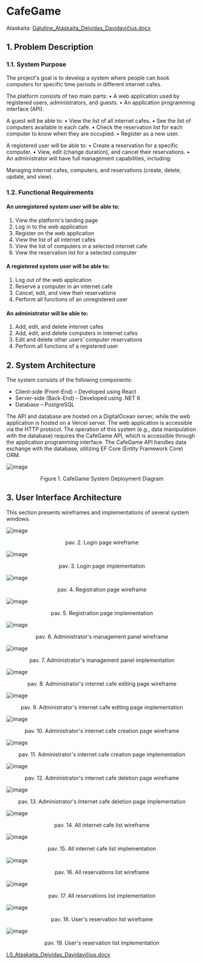 # CafeGame

Ataskaita: [Galutine_Ataskaita_Deividas_Davidavičius.docx](https://github.com/DeividasDavidavicius/CafeGame/files/13636626/Galutine_Ataskaita_Deividas_Davidavicius.docx)


## 1.	Problem Description
### 1.1.	System Purpose
The project's goal is to develop a system where people can book computers for specific time periods in different internet cafes.

The platform consists of two main parts:
• A web application used by registered users, administrators, and guests.
• An application programming interface (API).

A guest will be able to:
• View the list of all internet cafes.
• See the list of computers available in each cafe.
• Check the reservation list for each computer to know when they are occupied.
• Register as a new user.

A registered user will be able to:
• Create a reservation for a specific computer.
• View, edit (change duration), and cancel their reservations.
• An administrator will have full management capabilities, including:

Managing internet cafes, computers, and reservations (create, delete, update, and view).

### 1.2.	Functional Requirements
#### An unregistered system user will be able to:
1.	View the platform's landing page
2.	Log in to the web application
3.	Register on the web application
4.	View the list of all internet cafes
5.	View the list of computers in a selected internet cafe
6.	View the reservation list for a selected computer

#### A registered system user will be able to:
1.	Log out of the web application
2.	Reserve a computer in an internet cafe
3.	Cancel, edit, and view their reservations
4.	Perform all functions of an unregistered user

#### An administrator will be able to:
1.	Add, edit, and delete internet cafes
2.	Add, edit, and delete computers in internet cafes
3.	Edit and delete other users’ computer reservations
4.	Perform all functions of a registered user

## 2.	System Architecture
The system consists of the following components:

-	Client-side (Front-End) – Developed using React
-	Server-side (Back-End) – Developed using .NET 6
-	Database – PostgreSQL

The API and database are hosted on a DigitalOcean server, while the web application is hosted on a Vercel server. The web application is accessible via the HTTP protocol. The operation of this system (e.g., data manipulation with the database) requires the CafeGame API, which is accessible through the application programming interface. The CafeGame API handles data exchange with the database, utilizing EF Core (Entity Framework Core) ORM.

![image](https://github.com/DeividasDavidavicius/CafeGame/assets/101116531/19fe1ffa-ca1f-44ae-b2a9-490d91cbe3a2)
<p align="center">
Figure 1. CafeGame System Deployment Diagram
</p>

## 3.	User Interface Architecture

This section presents wireframes and implementations of several system windows.

![image](https://github.com/DeividasDavidavicius/CafeGame/assets/101116531/6c5e646c-ba3e-4f08-8ebf-e9648af42a8d)
<p align="center"> pav. 2. Login page wireframe </p>

![image](https://github.com/DeividasDavidavicius/CafeGame/assets/101116531/8c7435c4-8994-4dd5-98b1-12ce9d1678c5)
<p align="center"> pav. 3. Login page implementation </p>

![image](https://github.com/DeividasDavidavicius/CafeGame/assets/101116531/10b4b883-98fe-432b-a709-6d4be8553a6a)
<p align="center"> pav. 4. Registration page wireframe </p>

![image](https://github.com/DeividasDavidavicius/CafeGame/assets/101116531/8cb54eae-c2ec-4cd4-a027-65a480b5aab5)
<p align="center">
pav. 5. Registration page implementation
</p>

![image](https://github.com/DeividasDavidavicius/CafeGame/assets/101116531/b49c5a82-8fa9-4ab2-a51e-cfbd6e6f1ab2)
<p align="center">
pav. 6.  Administrator's management panel wireframe
</p>

![image](https://github.com/DeividasDavidavicius/CafeGame/assets/101116531/75e99273-0f55-48b3-b59a-d709d1de4946)
<p align="center">
pav. 7.  Administrator's management panel implementation
</p>

![image](https://github.com/DeividasDavidavicius/CafeGame/assets/101116531/d4d35cff-97f0-4cc4-a198-9ac975b54f15)
<p align="center">
pav. 8.  Administrator's internet cafe editing page wireframe
</p>

![image](https://github.com/DeividasDavidavicius/CafeGame/assets/101116531/235e70d3-5aa7-4d5b-8f8d-76c44081d656)
<p align="center">
pav. 9.  Administrator's internet cafe editing page implementation
</p>

![image](https://github.com/DeividasDavidavicius/CafeGame/assets/101116531/44805d6f-595d-473e-83c7-f09f6fac51f0)
<p align="center">
pav. 10. Administrator's internet cafe creation page wireframe
</p>

![image](https://github.com/DeividasDavidavicius/CafeGame/assets/101116531/3b068ac8-19f9-4545-844c-186b26e384f7)
<p align="center">
pav. 11.  Administrator's internet cafe creation page implementation
</p>

![image](https://github.com/DeividasDavidavicius/CafeGame/assets/101116531/4801ab58-b115-424d-b267-1a358434a3c5)
<p align="center">
pav. 12.  Administrator's internet cafe deletion page wireframe
</p>

![image](https://github.com/DeividasDavidavicius/CafeGame/assets/101116531/e7f7d03f-8da7-49e0-89c1-b6beae2dfb27)
<p align="center">
pav. 13.  Administrator's Internet cafe deletion page implementation
</p>

![image](https://github.com/DeividasDavidavicius/CafeGame/assets/101116531/8d0e2d66-ad50-435a-a641-a58bfbc1cce9)
<p align="center">
pav. 14.  All internet cafe list wireframe
</p>

![image](https://github.com/DeividasDavidavicius/CafeGame/assets/101116531/b72ef3a2-bcca-4dba-9b13-795d039cb7b1)
<p align="center">
pav. 15.  All internet cafe list implementation
</p>

![image](https://github.com/DeividasDavidavicius/CafeGame/assets/101116531/7b246fcf-549a-44f3-9b28-521ac8afa568)
<p align="center">
pav. 16.  All reservations list wireframe
</p>

![image](https://github.com/DeividasDavidavicius/CafeGame/assets/101116531/3f03c6be-e924-4190-8877-51a4ddb2ed21)
<p align="center">
pav. 17.  All reservations list implementation
</p>

![image](https://github.com/DeividasDavidavicius/CafeGame/assets/101116531/eb87fd22-fb9e-4dca-b814-f83fd287e355)
<p align="center">
pav. 18.  User's reservation list wireframe
</p>

![image](https://github.com/DeividasDavidavicius/CafeGame/assets/101116531/ebf6758e-6288-4115-854b-785e6fd54240)
<p align="center">
pav. 19.  User's reservation list implementation
</p>

[L0_Ataskaita_Deividas_Davidavičius.docx](https://github.com/DeividasDavidavicius/CafeGame/files/13635411/L0_Ataskaita_Deividas_Davidavicius.docx)




